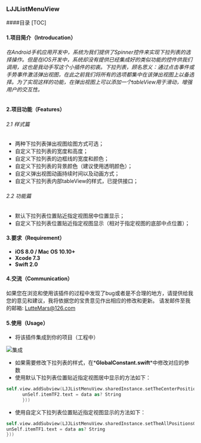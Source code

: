 ### LJJListMenuView
####目录
[TOC]
#### 1.项目简介（Introducation）
###### 在Android手机应用开发中，系统为我们提供了Spinner控件来实现下拉列表的选择操作。但是在iOS开发中，系统却没有提供已经集成好的类似功能的控件供我们调用，这也是我动手写这个小插件的初衷。下拉列表，顾名思义：通过点击事件或手势事件激活弹出视图，在此之前我们将所有的选项都集中在该弹出视图上以备选择。为了实现这样的功能，在弹出视图上可以添加一个tableView用于滑动，增强用户的交互性。

#### 2.项目功能（Features） 
###### 2.1 样式篇
- 两种下拉列表弹出视图绘图方式可选；
- 自定义下拉列表的宽度和高度；
- 自定义下拉列表的边框线的宽度和颜色；
- 自定义下拉列表的背景颜色（建议使用透明颜色）；
- 自定义弹出视图动画持续时间以及动画方式；
- 自定义下拉列表内部tableView的样式，已提供接口；

###### 2.2 功能篇
- 默认下拉列表位置贴近指定视图居中位置显示；
- 自定义下拉列表位置贴近指定视图显示（相对于指定视图的底部中点位置）；

#### 3.要求（Requirement）
- **iOS 8.0 / Mac OS 10.10+**
- **Xcode 7.3**
- **Swift 2.0**

#### 4.交流（Communication）
  如果您在浏览和使用该插件的过程中发现了bug或者是不合理的地方，请提供给我您的意见和建议，我将依据您的宝贵意见作出相应的修改和更新。
请发邮件至我的邮箱:  LutteMars@126.com

#### 5.使用（Usage）
- 将该插件集成到你的项目（工程中）

![集成](http://baidu.com)
- 如果需要修改下拉列表的样式，在*__GlobalConstant.swift__*中修改对应的参数
- 使用默认下拉列表位置贴近指定视图居中显示的方法如下：

```Swift
self.view.addSubview(LJJListMenuView.sharedInstance.setTheCenterPositionOfPopView(self.itemTF2, dataArray:  self.dataArray,resultHandler: { (data) in
      unSelf.itemTF2.text = data as? String
      }))
```
- 使用自定义下拉列表位置贴近指定视图显示的方法如下：

```Swift
self.view.addSubview(LJJListMenuView.sharedInstance.setTheAllPositionsOfPopView(self.itemTF1, popViewPosition: PopViewPositon.CENTER,offSize: CGPointMake(10, 20), dataArray: self.dataArray, resultHandler: { (data) in
unSelf.itemTF1.text = data as? String
}))
```


